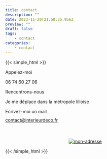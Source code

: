 ```yaml
---
title: contact
description: ""
date: 2023-11-20T21:50:35.956Z
preview: ""
draft: false
tags:
    - contact
categories:
    - contact
---
```



{{< simple_html >}}

<div class="flex-container">
    <div class="flex-item">
        <div>
            <p class="icon solid fa-phone" style="margin-bottom: 10px;"></p>
            <p style="margin-bottom: 10px;">Appelez-moi</p>    
            <p style="margin-bottom: 10px;">06 74 60 27 06</p>   
        </div>
  </div>
  <div class="flex-item">
        <div>
            <p class="icon solid fa-map" style="margin-bottom: 10px;"></p>
            <p style="margin-bottom: 10px;">Rencontrons-nous</p>
            <p style="margin-bottom: 10px;">Je me déplace dans la métropole lilloise</p> 
        </div>
  </div>
  <div class="flex-item" style="margin-bottom: 10%;">
        <div>
            <p class="icon solid fa-envelope" style="margin-bottom: 10px;"></p>
            <p style="margin-bottom: 10px;">Ecrivez-moi un mail<br></p>
            <a href="mailto:contact@interieurdeco.fr" style="margin-bottom: 10px;">contact@interieurdeco.fr</a>
        </div>
  </div>
</div>

<div style="text-align: center;">
  <a href="https://maps.google.com/maps?ll=50.601929,3.088904&z=19&hl=en-US&gl=US&mapclient=apiv3&cid=10009223994750912151" target="_blank">
    <img style="max-width: 50%; height: auto;" src="/images/map.png" alt="mon-adresse">
  </a>
</div>

{{< /simple_html >}}